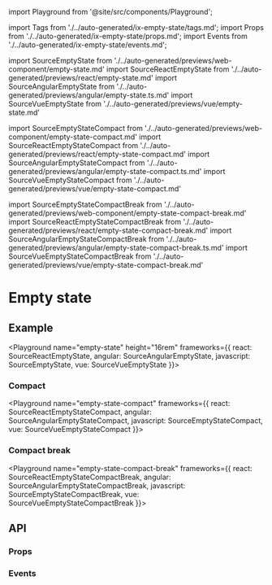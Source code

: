import Playground from '@site/src/components/Playground';

import Tags from './../auto-generated/ix-empty-state/tags.md';
import Props from './../auto-generated/ix-empty-state/props.md';
import Events from './../auto-generated/ix-empty-state/events.md';

import SourceEmptyState from './../auto-generated/previews/web-component/empty-state.md'
import SourceReactEmptyState from './../auto-generated/previews/react/empty-state.md'
import SourceAngularEmptyState from './../auto-generated/previews/angular/empty-state.ts.md'
import SourceVueEmptyState from './../auto-generated/previews/vue/empty-state.md'

import SourceEmptyStateCompact from './../auto-generated/previews/web-component/empty-state-compact.md'
import SourceReactEmptyStateCompact from './../auto-generated/previews/react/empty-state-compact.md'
import SourceAngularEmptyStateCompact from './../auto-generated/previews/angular/empty-state-compact.ts.md'
import SourceVueEmptyStateCompact from './../auto-generated/previews/vue/empty-state-compact.md'

import SourceEmptyStateCompactBreak from './../auto-generated/previews/web-component/empty-state-compact-break.md'
import SourceReactEmptyStateCompactBreak from './../auto-generated/previews/react/empty-state-compact-break.md'
import SourceAngularEmptyStateCompactBreak from './../auto-generated/previews/angular/empty-state-compact-break.ts.md'
import SourceVueEmptyStateCompactBreak from './../auto-generated/previews/vue/empty-state-compact-break.md'

# Empty state

<Tags />

## Example

<Playground
name="empty-state" height="16rem"
frameworks={{
  react: SourceReactEmptyState,
  angular: SourceAngularEmptyState,
  javascript: SourceEmptyState,
  vue: SourceVueEmptyState
}}>
</Playground>

### Compact

<Playground
name="empty-state-compact"
frameworks={{
  react: SourceReactEmptyStateCompact,
  angular: SourceAngularEmptyStateCompact,
  javascript: SourceEmptyStateCompact,
  vue: SourceVueEmptyStateCompact
}}>
</Playground>

### Compact break

<Playground
name="empty-state-compact-break"
frameworks={{
  react: SourceReactEmptyStateCompactBreak,
  angular: SourceAngularEmptyStateCompactBreak,
  javascript: SourceEmptyStateCompactBreak,
  vue: SourceVueEmptyStateCompactBreak
}}>
</Playground>

## API

### Props

<Props />

### Events

<Events />
